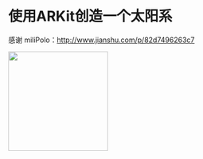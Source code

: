 # 使用ARKit创造一个太阳系
感谢 miliPolo：http://www.jianshu.com/p/82d7496263c7

<img src="https://github.com/Charles1198/ReactNativeExample/blob/master/image/image.jpeg" width="200"/>
